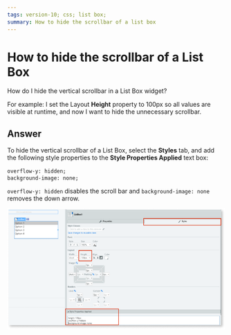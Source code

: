 ```yaml
---
tags: version-10; css; list box;
summary: How to hide the scrollbar of a list box
---
```


# How to hide the scrollbar of a List Box

How do I hide the vertical scrollbar in a List Box widget? 

For example: I set the Layout **Height** property to 100px so all values are visible at runtime, and now I want to hide the unnecessary scrollbar.

## Answer

To hide the vertical scrollbar of a List Box, select the **Styles** tab, and add the following style properties to the **Style Properties Applied** text box:
    
    overflow-y: hidden;
    background-image: none;

`overflow-y: hidden` disables the scroll bar and `background-image: none` removes the down arrow. 

![Style Properties Applied](images/hide-scrollbar-listbox-1-ss.png)
